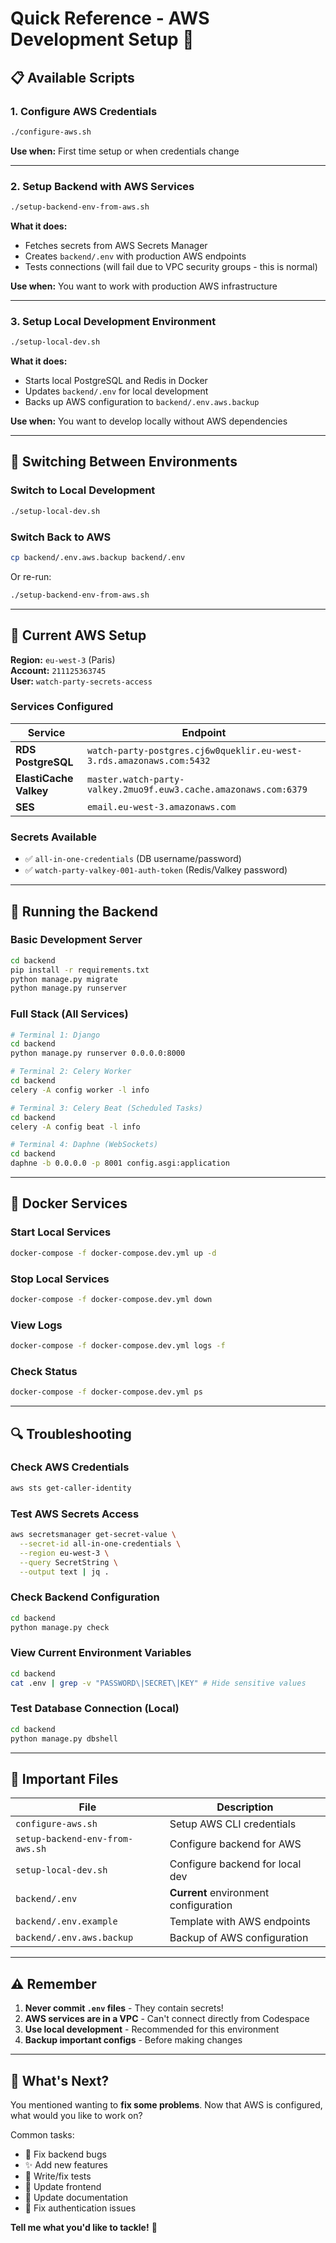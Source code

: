 # Quick Reference - AWS Development Setup 🚀

## 📋 Available Scripts

### 1. Configure AWS Credentials
```bash
./configure-aws.sh
```
**Use when:** First time setup or when credentials change

---

### 2. Setup Backend with AWS Services
```bash
./setup-backend-env-from-aws.sh
```
**What it does:**
- Fetches secrets from AWS Secrets Manager
- Creates `backend/.env` with production AWS endpoints
- Tests connections (will fail due to VPC security groups - this is normal)

**Use when:** You want to work with production AWS infrastructure

---

### 3. Setup Local Development Environment
```bash
./setup-local-dev.sh
```
**What it does:**
- Starts local PostgreSQL and Redis in Docker
- Updates `backend/.env` for local development
- Backs up AWS configuration to `backend/.env.aws.backup`

**Use when:** You want to develop locally without AWS dependencies

---

## 🔄 Switching Between Environments

### Switch to Local Development
```bash
./setup-local-dev.sh
```

### Switch Back to AWS
```bash
cp backend/.env.aws.backup backend/.env
```

Or re-run:
```bash
./setup-backend-env-from-aws.sh
```

---

## 🔐 Current AWS Setup

**Region:** `eu-west-3` (Paris)  
**Account:** `211125363745`  
**User:** `watch-party-secrets-access`

### Services Configured

| Service | Endpoint |
|---------|----------|
| **RDS PostgreSQL** | `watch-party-postgres.cj6w0queklir.eu-west-3.rds.amazonaws.com:5432` |
| **ElastiCache Valkey** | `master.watch-party-valkey.2muo9f.euw3.cache.amazonaws.com:6379` |
| **SES** | `email.eu-west-3.amazonaws.com` |

### Secrets Available

- ✅ `all-in-one-credentials` (DB username/password)
- ✅ `watch-party-valkey-001-auth-token` (Redis/Valkey password)

---

## 🚀 Running the Backend

### Basic Development Server
```bash
cd backend
pip install -r requirements.txt
python manage.py migrate
python manage.py runserver
```

### Full Stack (All Services)
```bash
# Terminal 1: Django
cd backend
python manage.py runserver 0.0.0.0:8000

# Terminal 2: Celery Worker
cd backend
celery -A config worker -l info

# Terminal 3: Celery Beat (Scheduled Tasks)
cd backend
celery -A config beat -l info

# Terminal 4: Daphne (WebSockets)
cd backend
daphne -b 0.0.0.0 -p 8001 config.asgi:application
```

---

## 🐳 Docker Services

### Start Local Services
```bash
docker-compose -f docker-compose.dev.yml up -d
```

### Stop Local Services
```bash
docker-compose -f docker-compose.dev.yml down
```

### View Logs
```bash
docker-compose -f docker-compose.dev.yml logs -f
```

### Check Status
```bash
docker-compose -f docker-compose.dev.yml ps
```

---

## 🔍 Troubleshooting

### Check AWS Credentials
```bash
aws sts get-caller-identity
```

### Test AWS Secrets Access
```bash
aws secretsmanager get-secret-value \
  --secret-id all-in-one-credentials \
  --region eu-west-3 \
  --query SecretString \
  --output text | jq .
```

### Check Backend Configuration
```bash
cd backend
python manage.py check
```

### View Current Environment Variables
```bash
cd backend
cat .env | grep -v "PASSWORD\|SECRET\|KEY" # Hide sensitive values
```

### Test Database Connection (Local)
```bash
cd backend
python manage.py dbshell
```

---

## 📁 Important Files

| File | Description |
|------|-------------|
| `configure-aws.sh` | Setup AWS CLI credentials |
| `setup-backend-env-from-aws.sh` | Configure backend for AWS |
| `setup-local-dev.sh` | Configure backend for local dev |
| `backend/.env` | **Current** environment configuration |
| `backend/.env.example` | Template with AWS endpoints |
| `backend/.env.aws.backup` | Backup of AWS configuration |

---

## ⚠️ Remember

1. **Never commit `.env` files** - They contain secrets!
2. **AWS services are in a VPC** - Can't connect directly from Codespace
3. **Use local development** - Recommended for this environment
4. **Backup important configs** - Before making changes

---

## 🎯 What's Next?

You mentioned wanting to **fix some problems**. Now that AWS is configured, what would you like to work on?

Common tasks:
- 🐛 Fix backend bugs
- ✨ Add new features
- 🧪 Write/fix tests
- 🎨 Update frontend
- 📝 Update documentation
- 🔐 Fix authentication issues

**Tell me what you'd like to tackle!** 🚀
